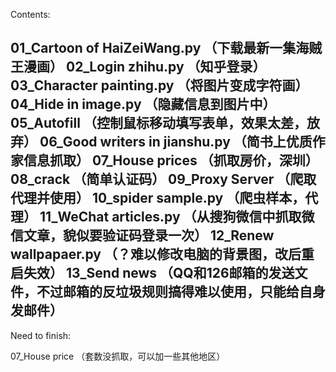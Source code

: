 Contents:

01_Cartoon of HaiZeiWang.py
（下载最新一集海贼王漫画）
02_Login zhihu.py
（知乎登录）
03_Character painting.py
（将图片变成字符画）
04_Hide in image.py
（隐藏信息到图片中）
05_Autofill
（控制鼠标移动填写表单，效果太差，放弃）
06_Good writers in jianshu.py
（简书上优质作家信息抓取）
07_House prices 
（抓取房价，深圳）
08_crack
（简单认证码）
09_Proxy Server
（爬取代理并使用）
10_spider sample.py
（爬虫样本，代理）
11_WeChat articles.py
（从搜狗微信中抓取微信文章，貌似要验证码登录一次）
12_Renew wallpapaer.py
（？难以修改电脑的背景图，改后重启失效）
13_Send news
（QQ和126邮箱的发送文件，不过邮箱的反垃圾规则搞得难以使用，只能给自身发邮件）
-----------------------------------------
Need to finish:

07_House price
（套数没抓取，可以加一些其他地区）































